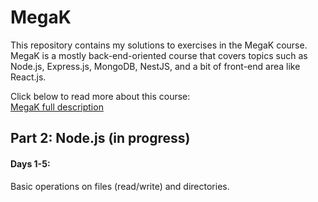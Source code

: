 # MegaK
This repository contains my solutions to exercises in the MegaK course. MegaK is a mostly back-end-oriented course that covers topics such as Node.js, Express.js, MongoDB, NestJS, and a bit of front-end area like React.js.

Click below to read more about this course:  
[MegaK full description](https://www.megak.pl/) 

## Part 2: Node.js (in progress)
#### Days 1-5:
Basic operations on files (read/write) and directories.
